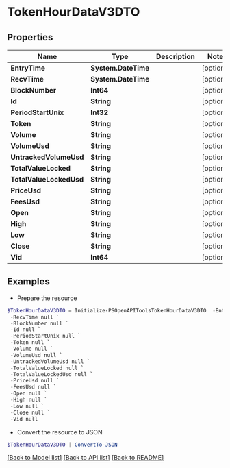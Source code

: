 # TokenHourDataV3DTO
## Properties

Name | Type | Description | Notes
------------ | ------------- | ------------- | -------------
**EntryTime** | **System.DateTime** |  | [optional] 
**RecvTime** | **System.DateTime** |  | [optional] 
**BlockNumber** | **Int64** |  | [optional] 
**Id** | **String** |  | [optional] 
**PeriodStartUnix** | **Int32** |  | [optional] 
**Token** | **String** |  | [optional] 
**Volume** | **String** |  | [optional] 
**VolumeUsd** | **String** |  | [optional] 
**UntrackedVolumeUsd** | **String** |  | [optional] 
**TotalValueLocked** | **String** |  | [optional] 
**TotalValueLockedUsd** | **String** |  | [optional] 
**PriceUsd** | **String** |  | [optional] 
**FeesUsd** | **String** |  | [optional] 
**Open** | **String** |  | [optional] 
**High** | **String** |  | [optional] 
**Low** | **String** |  | [optional] 
**Close** | **String** |  | [optional] 
**Vid** | **Int64** |  | [optional] 

## Examples

- Prepare the resource
```powershell
$TokenHourDataV3DTO = Initialize-PSOpenAPIToolsTokenHourDataV3DTO  -EntryTime null `
 -RecvTime null `
 -BlockNumber null `
 -Id null `
 -PeriodStartUnix null `
 -Token null `
 -Volume null `
 -VolumeUsd null `
 -UntrackedVolumeUsd null `
 -TotalValueLocked null `
 -TotalValueLockedUsd null `
 -PriceUsd null `
 -FeesUsd null `
 -Open null `
 -High null `
 -Low null `
 -Close null `
 -Vid null
```

- Convert the resource to JSON
```powershell
$TokenHourDataV3DTO | ConvertTo-JSON
```

[[Back to Model list]](../README.md#documentation-for-models) [[Back to API list]](../README.md#documentation-for-api-endpoints) [[Back to README]](../README.md)

